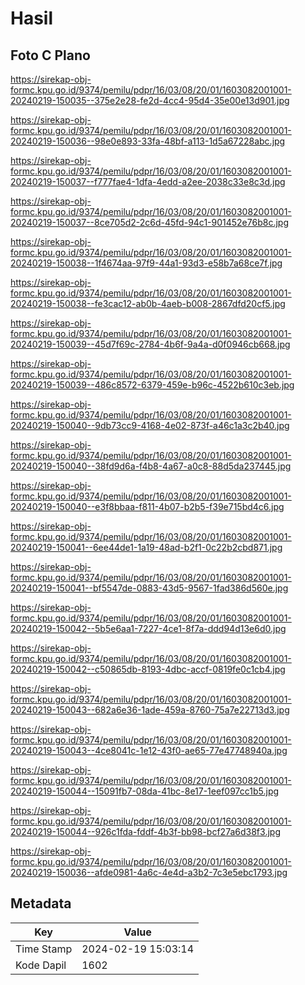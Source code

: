 # Hasil

## Foto C Plano

https://sirekap-obj-formc.kpu.go.id/9374/pemilu/pdpr/16/03/08/20/01/1603082001001-20240219-150035--375e2e28-fe2d-4cc4-95d4-35e00e13d901.jpg

https://sirekap-obj-formc.kpu.go.id/9374/pemilu/pdpr/16/03/08/20/01/1603082001001-20240219-150036--98e0e893-33fa-48bf-a113-1d5a67228abc.jpg

https://sirekap-obj-formc.kpu.go.id/9374/pemilu/pdpr/16/03/08/20/01/1603082001001-20240219-150037--f777fae4-1dfa-4edd-a2ee-2038c33e8c3d.jpg

https://sirekap-obj-formc.kpu.go.id/9374/pemilu/pdpr/16/03/08/20/01/1603082001001-20240219-150037--8ce705d2-2c6d-45fd-94c1-901452e76b8c.jpg

https://sirekap-obj-formc.kpu.go.id/9374/pemilu/pdpr/16/03/08/20/01/1603082001001-20240219-150038--1f4674aa-97f9-44a1-93d3-e58b7a68ce7f.jpg

https://sirekap-obj-formc.kpu.go.id/9374/pemilu/pdpr/16/03/08/20/01/1603082001001-20240219-150038--fe3cac12-ab0b-4aeb-b008-2867dfd20cf5.jpg

https://sirekap-obj-formc.kpu.go.id/9374/pemilu/pdpr/16/03/08/20/01/1603082001001-20240219-150039--45d7f69c-2784-4b6f-9a4a-d0f0946cb668.jpg

https://sirekap-obj-formc.kpu.go.id/9374/pemilu/pdpr/16/03/08/20/01/1603082001001-20240219-150039--486c8572-6379-459e-b96c-4522b610c3eb.jpg

https://sirekap-obj-formc.kpu.go.id/9374/pemilu/pdpr/16/03/08/20/01/1603082001001-20240219-150040--9db73cc9-4168-4e02-873f-a46c1a3c2b40.jpg

https://sirekap-obj-formc.kpu.go.id/9374/pemilu/pdpr/16/03/08/20/01/1603082001001-20240219-150040--38fd9d6a-f4b8-4a67-a0c8-88d5da237445.jpg

https://sirekap-obj-formc.kpu.go.id/9374/pemilu/pdpr/16/03/08/20/01/1603082001001-20240219-150040--e3f8bbaa-f811-4b07-b2b5-f39e715bd4c6.jpg

https://sirekap-obj-formc.kpu.go.id/9374/pemilu/pdpr/16/03/08/20/01/1603082001001-20240219-150041--6ee44de1-1a19-48ad-b2f1-0c22b2cbd871.jpg

https://sirekap-obj-formc.kpu.go.id/9374/pemilu/pdpr/16/03/08/20/01/1603082001001-20240219-150041--bf5547de-0883-43d5-9567-1fad386d560e.jpg

https://sirekap-obj-formc.kpu.go.id/9374/pemilu/pdpr/16/03/08/20/01/1603082001001-20240219-150042--5b5e6aa1-7227-4ce1-8f7a-ddd94d13e6d0.jpg

https://sirekap-obj-formc.kpu.go.id/9374/pemilu/pdpr/16/03/08/20/01/1603082001001-20240219-150042--c50865db-8193-4dbc-accf-0819fe0c1cb4.jpg

https://sirekap-obj-formc.kpu.go.id/9374/pemilu/pdpr/16/03/08/20/01/1603082001001-20240219-150043--682a6e36-1ade-459a-8760-75a7e22713d3.jpg

https://sirekap-obj-formc.kpu.go.id/9374/pemilu/pdpr/16/03/08/20/01/1603082001001-20240219-150043--4ce8041c-1e12-43f0-ae65-77e47748940a.jpg

https://sirekap-obj-formc.kpu.go.id/9374/pemilu/pdpr/16/03/08/20/01/1603082001001-20240219-150044--15091fb7-08da-41bc-8e17-1eef097cc1b5.jpg

https://sirekap-obj-formc.kpu.go.id/9374/pemilu/pdpr/16/03/08/20/01/1603082001001-20240219-150044--926c1fda-fddf-4b3f-bb98-bcf27a6d38f3.jpg

https://sirekap-obj-formc.kpu.go.id/9374/pemilu/pdpr/16/03/08/20/01/1603082001001-20240219-150036--afde0981-4a6c-4e4d-a3b2-7c3e5ebc1793.jpg


## Metadata

| Key        | Value               |
| ---------- | ------------------- |
| Time Stamp | 2024-02-19 15:03:14 |
| Kode Dapil | 1602                |



